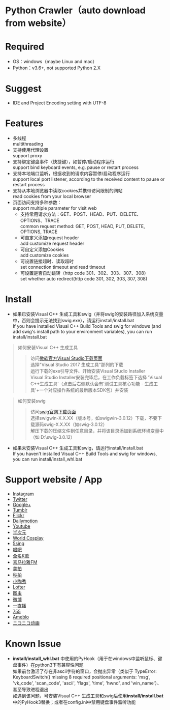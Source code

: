 Python Crawler（auto download from website）
=====
# Required
* OS：windows（maybe Linux and mac）<br>
* Python：v3.6+, not supported Python 2.X

# Suggest
* IDE and Project Encoding setting with UTF-8

# Features
* 多线程<br>
multithreading<br>
* 支持使用代理设置<br>
support proxy<br>
* 支持绑定键盘事件（快捷键），如暂停/启动程序运行<br>
support bind keyboard events, e.g. pause or restart process<br>
* 支持本地端口监听，根据收到的请求内容暂停/启动程序运行<br>
support local port listener, according to the received content to pause or restart process<br>
* 支持从本地浏览器中读取cookies并携带访问限制的网站<br>
read cookies from your local browser<br>
* 页面访问支持多种参数：<br>
support multiple parameter for visit web
  * 支持常用请求方法：GET、POST、HEAD、PUT、DELETE、OPTIONS、TRACE<br>
  common request method: GET, POST, HEAD, PUT, DELETE, OPTIONS, TRACE<br>
  * 可自定义添加request header<br>
  add customize request header<br>
  * 可自定义添加Cookies<br>
  add customize cookies<br>
  * 可设置链接超时、读取超时<br>
  set connection timeout and read timeout<br>
  * 可设置是否自动跳转（http code 301、302、303、307、308）<br>
  set whether auto redirect(http code 301, 302, 303, 307, 308) <br>

# Install
* 如果已安装Visual C++ 生成工具和swig（并将swig的安装路径加入系统变量中，否则会提示无法找到swig.exe），请运行install/install.bat<br>
If you have installed Visual C++ Build Tools and swig for windows (and add swig's install path to your environment variables), you can run install/install.bat <br>
> 如何安装Visual C++ 生成工具
>> 访问[微软官方Visual Studio下载页面](https://visualstudio.microsoft.com/zh-hans/downloads/)<br>
选择"Visual Studio 2017 生成工具"那列的下载<br>
运行下载的exe引导文件、开始安装Visual Studio Installer<br>
Visual Studio Installer安装完毕后，在工作负载标签下选择 'Visual C++生成工具'（点击后右侧默认会有'测试工具核心功能 - 生成工具'+一个对应操作系统的最新版本SDK包）并安装<br>

> 如何安装swig
>> 访问[swig官网下载页面](http://www.swig.org/download.html)<br>
选择swigwin-X.X.XX（版本号，如swigwin-3.0.12）下载，不要下载源码swig-X.X.XX（如swig-3.0.12）<br>
解压下载的压缩文件到任意目录，并将该目录添加到系统环境变量中（如 D:\swig-3.0.12）

* 如果未安装Visual C++ 生成工具和swig，请运行install/install.bat<br>
If you haven't installed Visual C++ Build Tools and swig for windows, you can run install/install_whl.bat<br>


# Support website / App
* [Instagram](https://www.instagram.com/)
* [Twitter](https://twitter.com/)
* [Google+](https://plus.google.com/)
* [Tumblr](https://www.tumblr.com/)
* [Flickr](https://www.flickr.com/)
* [Dailymotion](http://www.dailymotion.com/)
* [Youtube](https://www.youtube.com/)
* [半次元](https://bcy.net/)
* [World Cosplay](http://worldcosplay.net/)
* [5sing](http://5sing.kugou.com/index.html)
* [唱吧](http://changba.com/)
* [全名K歌](http://kg.qq.com/)
* [喜马拉雅FM](http://www.ximalaya.com/)
* [美拍](http://www.meipai.com/)
* [秒拍](https://www.miaopai.com/)
* [小咖秀](https://www.xiaokaxiu.com/)
* [Lofter](http://www.lofter.com/)
* [图虫](https://tuchong.com/)
* [微博](https://weibo.com/)
* [一直播](https://www.yizhibo.com/)
* [755](https://7gogo.jp/)
* [Ameblo](https://ameblo.jp/)
* [ニコニコ动画](http://www.nicovideo.jp/)

# Known Issue
* **install/install_whl.bat** 中使用的PyHook（用于在windows中监听鼠标、键盘事件）在python3下有兼容性问题<br>
如果前台激活了存在非ascii字符的窗口，会抛出异常（类似于 TypeError: KeyboardSwitch() missing 8 required positional arguments: 'msg', 'vk_code', 'scan_code', 'ascii', 'flags', 'time', 'hwnd', and 'win_name'）、甚至导致进程退出<br>
如遇到该问题，可安装Visual C++ 生成工具和swig后使用**install/install.bat**中的PyHook3替换；或者在config.ini中禁用键盘事件监听功能

